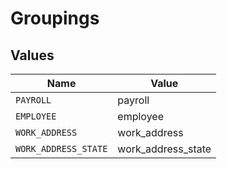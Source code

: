 # Groupings


## Values

| Name                 | Value                |
| -------------------- | -------------------- |
| `PAYROLL`            | payroll              |
| `EMPLOYEE`           | employee             |
| `WORK_ADDRESS`       | work_address         |
| `WORK_ADDRESS_STATE` | work_address_state   |